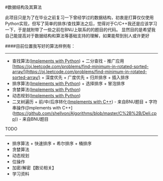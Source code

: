 #数据结构及其算法

此项目只是为了在毕业之前复习一下曾经学过的数据结构，初衷是打算仅仅使用Python实现，但写了简单的排序/查找算法之后，觉得对于C/C++我还是应该学习一下，于是就附带了一些之前在BNU上联系的的题目的代码。
显然目的是希望我自己能提高对于数据结构和算法等基础支持的理解，如果能帮到别人或许更好

####目前位置我写好的算法样例有：

----
* 查找算法([Implements with Python](https://github.com/shellvon/Algorithms/blob/master/Python/search.py))
      + 二分查找
           - 推广应用[https://oj.leetcode.com/problems/find-minimum-in-rotated-sorted-array/](https://oj.leetcode.com/problems/find-minimum-in-rotated-sorted-array/)
      + 深度优先
      + 广度优先
      + 归并排序
      + 插入排序
* 排序算法([Implements with Python](https://github.com/shellvon/Algorithms/blob/master/Python/sort.py))
      + 选择排序
      + 冒泡排序
* 贪婪算法([Implements with Python](https://github.com/shellvon/Algorithms/blob/master/Python/greedy.py))
* 动态规划([Implements with Python](https://github.com/shellvon/Algorithms/blob/master/Python/dp.py))
* 二叉树遍历
      + 前/中/后序转化([Implements with C++](https://github.com/shellvon/Algorithms/blob/master/C%2B%2B/binaryTree.cpp))
          - 来自BNU题目
      + 字符串操作([Implements with C++]
(https://github.com/shellvon/Algorithms/blob/master/C%2B%2B/Deli.cpp))
          - 来自BNU题目

TODO

----
* 排序算法
      + 快速排序
      + 希尔排序
      + 桶排序
* 贪婪算法
* 动态规划
* 位操作
* 加密/解密【数论相关】
* 学习资料